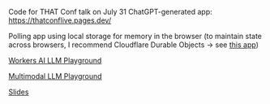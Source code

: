 Code for THAT Conf talk on July 31 ChatGPT-generated app: https://thatconflive.pages.dev/

Polling app using local storage for memory in the browser (to maintain state across browsers, I recommend Cloudflare Durable Objects -> see [this app](https://github.com/elizabethsiegle/nbafinals-cloudflare-ai-hono-durable-objects))

[Workers AI LLM Playground](https://playground.ai.cloudflare.com/)

[Multimodal LLM Playground](https://multi-modal.ai.cloudflare.com/)

[Slides](https://www.canva.com/design/DAGEq90dxdU/VbgkbSYoTlOYI8uzDdTTlg/edit?utm_content=DAGEq90dxdU&utm_campaign=designshare&utm_medium=link2&utm_source=sharebutton)